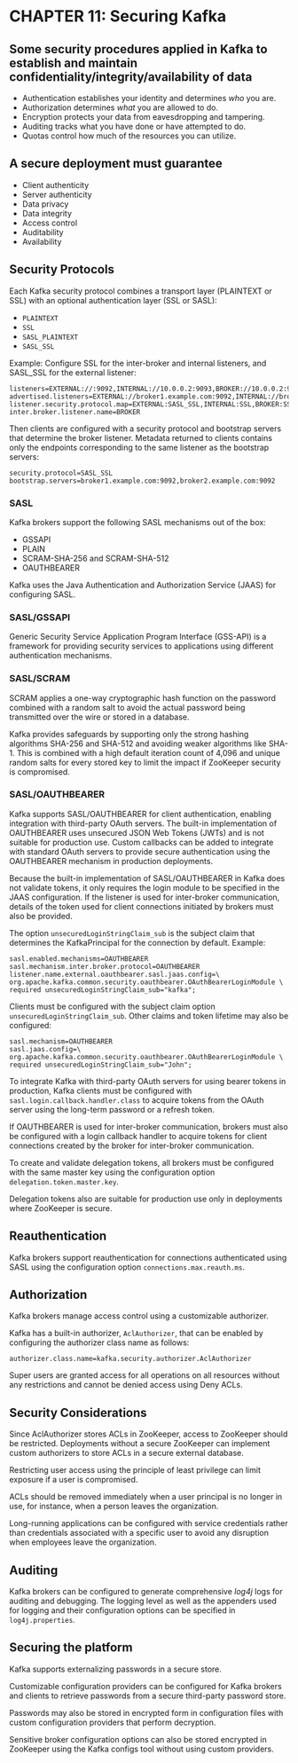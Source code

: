 # CHAPTER 11: Securing Kafka

## Some security procedures applied in Kafka to establish and maintain confidentiality/integrity/availability of data

- Authentication establishes your identity and determines _who_ you are.
- Authorization determines _what_ you are allowed to do.
- Encryption protects your data from eavesdropping and tampering.
- Auditing tracks what you have done or have attempted to do.
- Quotas control how much of the resources you can utilize.

## A secure deployment must guarantee

- Client authenticity
- Server authenticity
- Data privacy
- Data integrity
- Access control
- Auditability
- Availability

## Security Protocols

Each Kafka security protocol combines a transport layer (PLAINTEXT or SSL) with an optional authentication layer (SSL or
SASL):

- `PLAINTEXT`
- `SSL`
- `SASL_PLAINTEXT`
- `SASL_SSL`

Example: Configure SSL for the inter-broker and internal listeners, and SASL_SSL for the external listener:

```properties
listeners=EXTERNAL://:9092,INTERNAL://10.0.0.2:9093,BROKER://10.0.0.2:9094
advertised.listeners=EXTERNAL://broker1.example.com:9092,INTERNAL://broker1.local:9093,BROKER://broker1.local:9094
listener.security.protocol.map=EXTERNAL:SASL_SSL,INTERNAL:SSL,BROKER:SSL
inter.broker.listener.name=BROKER
```

Then clients are configured with a security protocol and bootstrap servers that determine the broker listener. Metadata
returned to clients contains only the endpoints corresponding to the same listener as the bootstrap servers:

```properties
security.protocol=SASL_SSL
bootstrap.servers=broker1.example.com:9092,broker2.example.com:9092
```

### SASL

Kafka brokers support the following SASL mechanisms out of the box:

- GSSAPI
- PLAIN
- SCRAM-SHA-256 and SCRAM-SHA-512
- OAUTHBEARER

Kafka uses the Java Authentication and Authorization Service (JAAS) for configuring SASL.

### SASL/GSSAPI

Generic Security Service Application Program Interface (GSS-API) is a framework for providing security services to
applications using different authentication mechanisms.

### SASL/SCRAM

SCRAM applies a one-way cryptographic hash function on the password combined with a random salt to avoid the actual
password being transmitted over the wire or stored in a database.

Kafka provides safeguards by supporting only the strong hashing algorithms SHA-256 and SHA-512 and avoiding
weaker algorithms like SHA-1. This is combined with a high default iteration count of 4,096 and unique random salts for
every stored key to limit the impact if ZooKeeper security is compromised.

### SASL/OAUTHBEARER

Kafka supports SASL/OAUTHBEARER for client authentication, enabling integration with third-party OAuth servers. The
built-in implementation of OAUTHBEARER uses unsecured JSON Web Tokens (JWTs) and is not suitable for production use.
Custom callbacks can be added to integrate with standard OAuth servers to provide secure authentication using the
OAUTHBEARER mechanism in production deployments.

Because the built-in implementation of SASL/OAUTHBEARER in Kafka does not validate tokens, it only requires the
login module to be specified in the JAAS configuration. If the listener is used for inter-broker communication, details
of the token used for client connections initiated by brokers must also be provided.

The option `unsecuredLoginStringClaim_sub` is the subject claim that determines the KafkaPrincipal for the connection by
default. Example:

```properties
sasl.enabled.mechanisms=OAUTHBEARER
sasl.mechanism.inter.broker.protocol=OAUTHBEARER
listener.name.external.oauthbearer.sasl.jaas.config=\
org.apache.kafka.common.security.oauthbearer.OAuthBearerLoginModule \
required unsecuredLoginStringClaim_sub="kafka";
```

Clients must be configured with the subject claim option `unsecuredLoginStringClaim_sub`. Other claims and token
lifetime may also be configured:

```properties
sasl.mechanism=OAUTHBEARER
sasl.jaas.config=\
org.apache.kafka.common.security.oauthbearer.OAuthBearerLoginModule \
required unsecuredLoginStringClaim_sub="John";
```

To integrate Kafka with third-party OAuth servers for using bearer tokens in production, Kafka clients must be
configured with `sasl.login.callback.handler.class` to acquire tokens from the OAuth server using the long-term password
or a refresh token.

If OAUTHBEARER is used for inter-broker communication, brokers must also be configured with a login callback handler to
acquire tokens for client connections created by the broker for inter-broker communication.

To create and validate delegation tokens, all brokers must be configured with the same master key using the
configuration option `delegation.token.master.key`.

Delegation tokens also are suitable for production use only in deployments where ZooKeeper is secure.

## Reauthentication

Kafka brokers support reauthentication for connections authenticated using SASL using the configuration option
`connections.max.reauth.ms`.

## Authorization

Kafka brokers manage access control using a customizable authorizer.

Kafka has a built-in authorizer, `AclAuthorizer`, that can be enabled by configuring the authorizer class name as
follows:

```properties
authorizer.class.name=kafka.security.authorizer.AclAuthorizer
```

Super users are granted access for all operations on all resources without any restrictions and cannot be denied access
using Deny ACLs.

## Security Considerations

Since AclAuthorizer stores ACLs in ZooKeeper, access to ZooKeeper should be restricted. Deployments without a secure
ZooKeeper can implement custom authorizers to store ACLs in a secure external database.

Restricting user access using the principle of least privilege can limit exposure if a user is compromised.

ACLs should be removed immediately when a user principal is no longer in use, for instance, when a person leaves the
organization.

Long-running applications can be configured with service credentials rather than credentials associated with a specific
user to avoid any disruption when employees leave the organization.

## Auditing

Kafka brokers can be configured to generate comprehensive _log4j_ logs for auditing and debugging. The logging level as
well as the appenders used for logging and their configuration options can be specified in `log4j.properties`.

## Securing the platform

Kafka supports externalizing passwords in a secure store.

Customizable configuration providers can be configured for Kafka brokers and clients to retrieve passwords from a secure
third-party password store.

Passwords may also be stored in encrypted form in configuration files with custom configuration providers that perform
decryption.

Sensitive broker configuration options can also be stored encrypted in ZooKeeper using the Kafka configs tool without
using custom providers.
